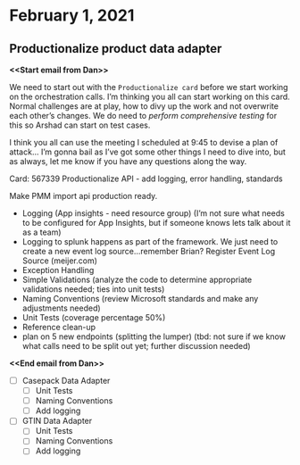 # February 1, 2021

## Productionalize product data adapter

****\<\<Start email from Dan\>\>****

We need to start out with the `Productionalize card` before we start working on the orchestration calls. I’m thinking you all can start working on this card. Normal challenges are at play, how to divy up the work and not overwrite each other’s changes. We do need to _perform comprehensive testing_ for this so Arshad can start on test cases.  

I think you all can use the meeting I scheduled at 9:45 to devise a plan of attack... I’m gonna bail as I’ve got some other things I need to dive into, but as always, let me know if you have any questions along the way.

Card: 567339 Productionalize API - add logging, error handling, standards

Make PMM import api production ready.

- Logging (App insights - need resource group) (I’m not sure what needs to be configured for App Insights, but if someone knows lets talk about it as a team) 
- Logging to splunk happens as part of the framework. We just need to create a new event log source…remember Brian? Register Event Log Source (meijer.com)
- Exception Handling
- Simple Validations (analyze the code to determine appropriate validations needed; ties into unit tests)
- Naming Conventions (review Microsoft standards and make any adjustments needed)
- Unit Tests (coverage percentage 50%)
- Reference clean-up
- plan on 5 new endpoints (splitting the lumper) (tbd: not sure if we know what calls need to be split out yet; further discussion needed)

**\<\<End email from Dan\>\>**

- [ ] Casepack Data Adapter
  - [ ] Unit Tests
  - [ ] Naming Conventions
  - [ ] Add logging
- [ ] GTIN Data Adapter
  - [ ] Unit Tests
  - [ ] Naming Conventions
  - [ ] Add logging
